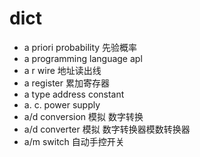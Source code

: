 # dict
- a priori probability 先验概率
- a programming language apl
- a r wire 地址读出线
- a register 累加寄存器 
- a type address constant
- a. c. power supply
- a/d conversion 模拟 数字转换
- a/d converter 模拟 数字转换器模数转换器
- a/m switch 自动手控开关 
